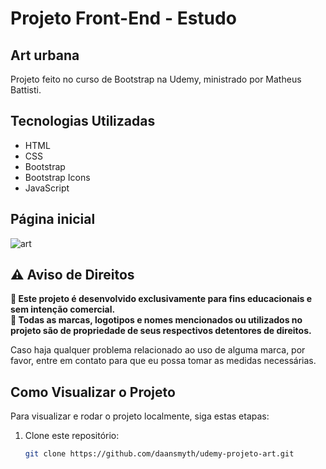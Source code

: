 # Projeto Front-End - Estudo

## Art urbana
Projeto feito no curso de Bootstrap na Udemy, ministrado por Matheus Battisti.

## Tecnologias Utilizadas

- HTML
- CSS
- Bootstrap
- Bootstrap Icons
- JavaScript

## Página inicial
![art](https://github.com/user-attachments/assets/0ecb51bc-ac1b-4f70-b700-4030bd85a474)


## ⚠️ Aviso de Direitos  

**🚨 Este projeto é desenvolvido exclusivamente para fins educacionais e sem intenção comercial.**  
**📌 Todas as marcas, logotipos e nomes mencionados ou utilizados no projeto são de propriedade de seus respectivos detentores de direitos.**  

Caso haja qualquer problema relacionado ao uso de alguma marca, por favor, entre em contato para que eu possa tomar as medidas necessárias.  

## Como Visualizar o Projeto

Para visualizar e rodar o projeto localmente, siga estas etapas:

1. Clone este repositório:
   ```bash
   git clone https://github.com/daansmyth/udemy-projeto-art.git
